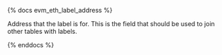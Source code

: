 {% docs evm_eth_label_address %}

Address that the label is for. This is the field that should be used to join other tables with labels. 

{% enddocs %}

